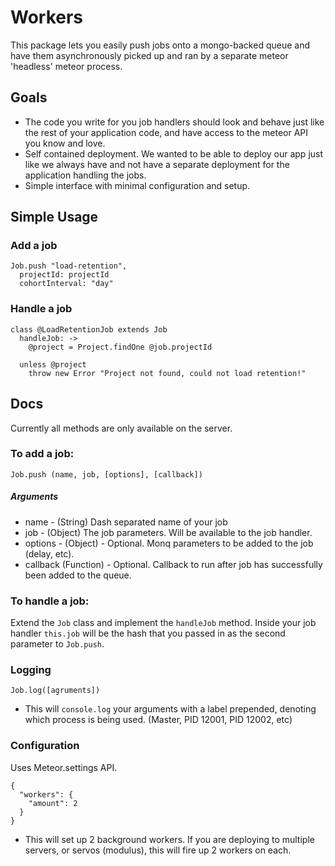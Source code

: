 Workers
==============================================================================
This package lets you easily push jobs onto a mongo-backed queue and have them asynchronously picked up and ran by a separate meteor 'headless' meteor process.

## Goals
- The code you write for you job handlers should look and behave just like the rest of your application code, and have access to the meteor API you know and love.
- Self contained deployment.  We wanted to be able to deploy our app just like we always have and not have a separate deployment for the application handling the jobs.
- Simple interface with minimal configuration and setup.

## Simple Usage
### Add a job
````
Job.push "load-retention",
  projectId: projectId
  cohortInterval: "day"
````

### Handle a job
````
class @LoadRetentionJob extends Job
  handleJob: ->
    @project = Project.findOne @job.projectId

  unless @project
    throw new Error "Project not found, could not load retention!"
````

## Docs
Currently all methods are only available on the server.

### To add a job:
`Job.push (name, job, [options], [callback])`
##### Arguments
- name - (String) Dash separated name of your job
- job - (Object) The job parameters.  Will be available to the job handler.
- options - (Object) - Optional. Monq parameters to be added to the job (delay, etc).
- callback (Function) - Optional. Callback to run after job has successfully been added to the queue.

### To handle a job:
Extend the `Job` class and implement the `handleJob` method.  Inside your job handler `this.job` will be the hash that you passed in as the second parameter to `Job.push`.

### Logging
`Job.log([agruments])`
- This will `console.log` your arguments with a label prepended, denoting which process is being used.  (Master, PID 12001, PID 12002, etc)

### Configuration
Uses Meteor.settings API.
````
{
  "workers": {
    "amount": 2
  }
}
````
- This will set up 2 background workers.  If you are deploying to multiple servers, or servos (modulus), this will fire up 2 workers on each.
